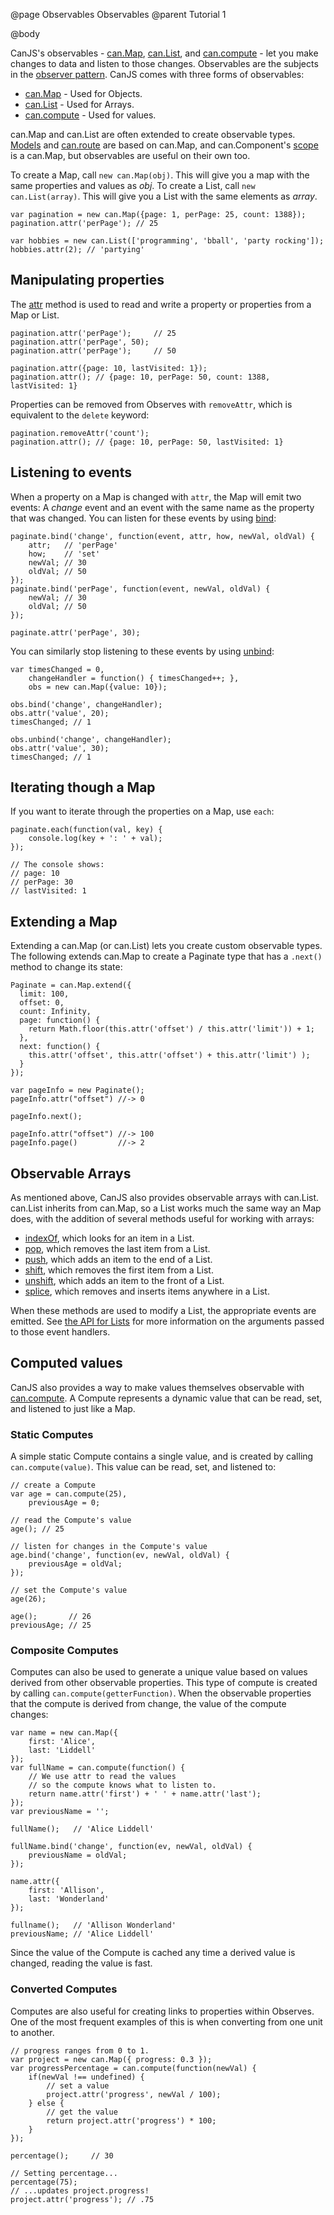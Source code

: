 @page Observables Observables
@parent Tutorial 1

@body  

CanJS's observables - [can.Map](../docs/can.Map.html), [can.List](../docs/can.List.html), 
and [can.compute](../docs/can.compute.html) - let you make changes to data and listen
to those changes.  Observables are the subjects in 
the [observer pattern](http://en.wikipedia.org/wiki/Observer_pattern).  CanJS comes with
three forms of observables:

 - [can.Map](../docs/can.Map.html) - Used for Objects.
 - [can.List](../docs/can.List.html) - Used for Arrays.
 - [can.compute](../docs/can.compute.html) - Used for values.

can.Map and can.List are often extended to create observable types. 
[Models](../docs/can.Model.html) and [can.route](../docs/can.route.html) are
based on can.Map, and can.Component's [scope](../docs/can.Component.prototype.scope.html) is a 
can.Map, but observables are useful on their own too.

To create a Map, call `new can.Map(obj)`. This will give you a map
with the same properties and values as _obj_. To create a List, call `new
can.List(array)`. This will give you a List with the same elements as
_array_.

```
var pagination = new can.Map({page: 1, perPage: 25, count: 1388});
pagination.attr('perPage'); // 25

var hobbies = new can.List(['programming', 'bball', 'party rocking']);
hobbies.attr(2); // 'partying'
```

## Manipulating properties

The [attr](../docs/can.Map.prototype.attr.html) method is
used to read and write a property or properties from a Map or List.

```
pagination.attr('perPage');     // 25
pagination.attr('perPage', 50);
pagination.attr('perPage');     // 50

pagination.attr({page: 10, lastVisited: 1});
pagination.attr(); // {page: 10, perPage: 50, count: 1388, lastVisited: 1}
```

Properties can be removed from Observes with `removeAttr`, which is equivalent
to the `delete` keyword:

```
pagination.removeAttr('count');
pagination.attr(); // {page: 10, perPage: 50, lastVisited: 1}
```

## Listening to events

When a property on a Map is changed with `attr`, the Map will emit two
events: A _change_ event and an event with the same name as the property that
was changed. You can listen for these events by using
[bind](../docs/can.Map.prototype.bind.html):

```
paginate.bind('change', function(event, attr, how, newVal, oldVal) {
	attr;   // 'perPage'
	how;    // 'set'
	newVal; // 30
	oldVal; // 50
});
paginate.bind('perPage', function(event, newVal, oldVal) {
	newVal; // 30
	oldVal; // 50
});

paginate.attr('perPage', 30);
```

You can similarly stop listening to these events by using
[unbind](../docs/can.Map.prototype.unbind.html):

```
var timesChanged = 0,
	changeHandler = function() { timesChanged++; },
	obs = new can.Map({value: 10});

obs.bind('change', changeHandler);
obs.attr('value', 20);
timesChanged; // 1

obs.unbind('change', changeHandler);
obs.attr('value', 30);
timesChanged; // 1
```

## Iterating though a Map

If you want to iterate through the properties on a Map, use `each`:

```
paginate.each(function(val, key) {
	console.log(key + ': ' + val);
});

// The console shows:
// page: 10
// perPage: 30
// lastVisited: 1
```

## Extending a Map

Extending a can.Map (or can.List) lets you create custom observable 
types. The following extends can.Map to create a Paginate type that
has a `.next()` method to change its state:

    Paginate = can.Map.extend({
      limit: 100,
      offset: 0,
      count: Infinity,
      page: function() {
        return Math.floor(this.attr('offset') / this.attr('limit')) + 1;
      },
      next: function() {
        this.attr('offset', this.attr('offset') + this.attr('limit') );
      }
    });
    
    var pageInfo = new Paginate();
    pageInfo.attr("offset") //-> 0
    
    pageInfo.next();
    
    pageInfo.attr("offset") //-> 100
    pageInfo.page()         //-> 2


## Observable Arrays

As mentioned above, CanJS also provides observable arrays with can.List.
can.List inherits from can.Map, so a List works much the same way an
Map does, with the addition of several methods useful for working with
arrays:

- [indexOf](../docs/can.List.prototype.indexOf.html), which looks for an item in a
List.
- [pop](../docs/can.List.prototype.pop.html), which removes the last item from a
List.
- [push](../docs/can.List.prototype.push.html), which adds an item to the end of a
List.
- [shift](../docs/can.List.prototype.shift.html), which removes the first item from
a List.
- [unshift](../docs/can.List.prototype.unshift.html), which adds an item to the front
of a List.
- [splice](../docs/can.List.prototype.splice.html), which removes and inserts items
anywhere in a List.

When these methods are used to modify a List, the appropriate events are
emitted. See [the API for Lists](../docs/can.List.html) for more
information on the arguments passed to those event handlers.

## Computed values

CanJS also provides a way to make values themselves observable with
[can.compute](../docs/can.compute.html). A Compute represents a dynamic value
that can be read, set, and listened to just like a Map.

### Static Computes

A simple static Compute contains a single value, and is created by calling
`can.compute(value)`. This value can be read, set, and listened to:

```
// create a Compute
var age = can.compute(25),
	previousAge = 0;

// read the Compute's value
age(); // 25

// listen for changes in the Compute's value
age.bind('change', function(ev, newVal, oldVal) {
	previousAge = oldVal;
});

// set the Compute's value
age(26);

age();       // 26
previousAge; // 25
```

### Composite Computes

Computes can also be used to generate a unique value based on values derived
from other observable properties. This type of compute is created by calling
`can.compute(getterFunction)`. When the observable properties that the compute is
derived from change, the value of the compute changes:

```
var name = new can.Map({
	first: 'Alice',
	last: 'Liddell'
});
var fullName = can.compute(function() {
	// We use attr to read the values
	// so the compute knows what to listen to.
	return name.attr('first') + ' ' + name.attr('last');
});
var previousName = '';

fullName();   // 'Alice Liddell'

fullName.bind('change', function(ev, newVal, oldVal) {
	previousName = oldVal;
});

name.attr({
	first: 'Allison',
	last: 'Wonderland'
});

fullname();   // 'Allison Wonderland'
previousName; // 'Alice Liddell'
```

Since the value of the Compute is cached any time a derived value is
changed, reading the value is fast.

### Converted Computes

Computes are also useful for creating links to properties within Observes. One
of the most frequent examples of this is when converting from one unit to
another.

```
// progress ranges from 0 to 1.
var project = new can.Map({ progress: 0.3 });
var progressPercentage = can.compute(function(newVal) {
	if(newVal !== undefined) {
		// set a value
		project.attr('progress', newVal / 100);
	} else {
		// get the value
		return project.attr('progress') * 100;
	}
});

percentage();     // 30

// Setting percentage...
percentage(75);
// ...updates project.progress!
project.attr('progress'); // .75
```
